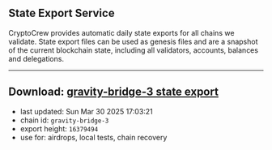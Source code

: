 ## State Export Service
CryptoCrew provides automatic daily state exports for all chains we validate. State export files can be used as genesis files and are a snapshot of the current blockchain state, including all validators, accounts, balances and delegations.

---
**Download: [gravity-bridge-3 state export](https://dl-eu2.ccvalidators.com/SERVICE/gravitybridge/gravity-bridge-3_export_16379494.json)**
---

- last updated: Sun Mar 30 2025 17:03:21
- chain id: `gravity-bridge-3`
- export height: `16379494`
- use for: airdrops, local tests, chain recovery
